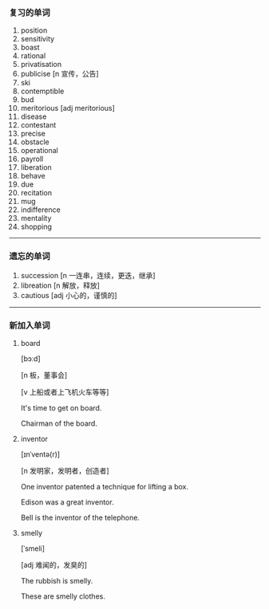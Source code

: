 ### 复习的单词

1. position
2. sensitivity
3. boast
4. rational
5. privatisation
6. publicise [n 宣传，公告]
7. ski
8. contemptible
9. bud
10. meritorious [adj meritorious]
11. disease
12. contestant
13. precise
14. obstacle
15. operational
16. payroll
17. liberation
18. behave
19. due
20. recitation
21. mug
22. indifference
23. mentality
24. shopping

------



### 遗忘的单词

1. succession [n 一连串，连续，更迭，继承]
2. libreation [n 解放，释放]
3. cautious [adj 小心的，谨慎的]

------



### 新加入单词

1. board

   [bɔːd]

   [n 板，董事会]

   [v 上船或者上飞机火车等等]

   It's time to get on board.

   Chairman of the board.

2. inventor

   [ɪnˈventə(r)]

   [n 发明家，发明者，创造者]

   One inventor patented a technique for lifting a box.

   Edison was a great inventor.

   Bell is the inventor of the telephone.

3. smelly

   [ˈsmeli]

   [adj 难闻的，发臭的]

   The rubbish is smelly.

   These are smelly clothes.